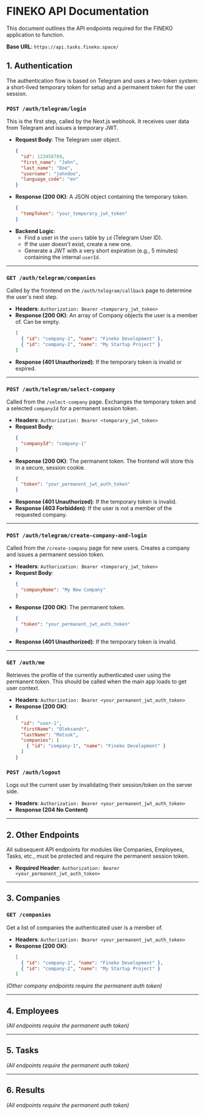 # FINEKO API Documentation

This document outlines the API endpoints required for the FINEKO application to function.

**Base URL**: `https://api.tasks.fineko.space/`

## 1. Authentication

The authentication flow is based on Telegram and uses a two-token system: a short-lived temporary token for setup and a permanent token for the user session.

### `POST /auth/telegram/login`

This is the first step, called by the Next.js webhook. It receives user data from Telegram and issues a temporary JWT.

-   **Request Body**: The Telegram user object.
    ```json
    {
      "id": 123456789,
      "first_name": "John",
      "last_name": "Doe",
      "username": "johndoe",
      "language_code": "en"
    }
    ```
-   **Response (200 OK)**: A JSON object containing the temporary token.
    ```json
    {
      "tempToken": "your_temporary_jwt_token"
    }
    ```
-   **Backend Logic**:
    -   Find a user in the `users` table by `id` (Telegram User ID).
    -   If the user doesn't exist, create a new one.
    -   Generate a JWT with a very short expiration (e.g., 5 minutes) containing the internal `userId`.

---

### `GET /auth/telegram/companies`

Called by the frontend on the `/auth/telegram/callback` page to determine the user's next step.

-   **Headers**: `Authorization: Bearer <temporary_jwt_token>`
-   **Response (200 OK)**: An array of Company objects the user is a member of. Can be empty.
    ```json
    [
      { "id": "company-1", "name": "Fineko Development" },
      { "id": "company-2", "name": "My Startup Project" }
    ]
    ```
-   **Response (401 Unauthorized)**: If the temporary token is invalid or expired.

---

### `POST /auth/telegram/select-company`

Called from the `/select-company` page. Exchanges the temporary token and a selected `companyId` for a permanent session token.

-   **Headers**: `Authorization: Bearer <temporary_jwt_token>`
-   **Request Body**:
    ```json
    {
      "companyId": "company-1"
    }
    ```
-   **Response (200 OK)**: The permanent token. The frontend will store this in a secure, session cookie.
    ```json
    {
      "token": "your_permanent_jwt_auth_token"
    }
    ```
-   **Response (401 Unauthorized)**: If the temporary token is invalid.
-   **Response (403 Forbidden)**: If the user is not a member of the requested company.

---

### `POST /auth/telegram/create-company-and-login`

Called from the `/create-company` page for new users. Creates a company and issues a permanent session token.

-   **Headers**: `Authorization: Bearer <temporary_jwt_token>`
-   **Request Body**:
    ```json
    {
      "companyName": "My New Company"
    }
    ```
-   **Response (200 OK)**: The permanent token.
    ```json
    {
      "token": "your_permanent_jwt_auth_token"
    }
    ```
-   **Response (401 Unauthorized)**: If the temporary token is invalid.

---

### `GET /auth/me`

Retrieves the profile of the currently authenticated user using the permanent token. This should be called when the main app loads to get user context.

-   **Headers**: `Authorization: Bearer <your_permanent_jwt_auth_token>`
-   **Response (200 OK)**:
    ```json
    {
      "id": "user-1",
      "firstName": "Oleksandr",
      "lastName": "Matsuk",
      "companies": [
        { "id": "company-1", "name": "Fineko Development" }
      ]
    }
    ```

### `POST /auth/logout`

Logs out the current user by invalidating their session/token on the server side.

-   **Headers**: `Authorization: Bearer <your_permanent_jwt_auth_token>`
-   **Response (204 No Content)**

---

## 2. Other Endpoints

All subsequent API endpoints for modules like Companies, Employees, Tasks, etc., must be protected and require the permanent session token.

-   **Required Header**: `Authorization: Bearer <your_permanent_jwt_auth_token>`

---

## 3. Companies

### `GET /companies`

Get a list of companies the authenticated user is a member of.

-   **Headers**: `Authorization: Bearer <your_permanent_jwt_auth_token>`
-   **Response (200 OK)**:
    ```json
    [
      { "id": "company-1", "name": "Fineko Development" },
      { "id": "company-2", "name": "My Startup Project" }
    ]
    ```

*(Other company endpoints require the permanent auth token)*

---

## 4. Employees
*(All endpoints require the permanent auth token)*

---

## 5. Tasks
*(All endpoints require the permanent auth token)*

---

## 6. Results
*(All endpoints require the permanent auth token)*

